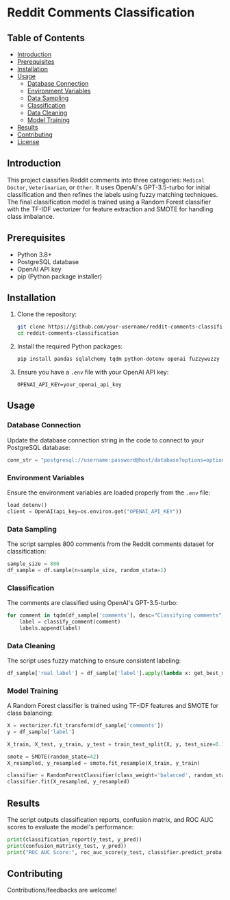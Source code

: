 # Reddit Comments Classification

## Table of Contents

- [Introduction](#introduction)
- [Prerequisites](#prerequisites)
- [Installation](#installation)
- [Usage](#usage)
  - [Database Connection](#database-connection)
  - [Environment Variables](#environment-variables)
  - [Data Sampling](#data-sampling)
  - [Classification](#classification)
  - [Data Cleaning](#data-cleaning)
  - [Model Training](#model-training)
- [Results](#results)
- [Contributing](#contributing)
- [License](#license)

## Introduction

This project classifies Reddit comments into three categories: `Medical Doctor`, `Veterinarian`, or `Other`. It uses OpenAI's GPT-3.5-turbo for initial classification and then refines the labels using fuzzy matching techniques. The final classification model is trained using a Random Forest classifier with the TF-IDF vectorizer for feature extraction and SMOTE for handling class imbalance.

## Prerequisites

- Python 3.8+
- PostgreSQL database
- OpenAI API key
- pip (Python package installer)

## Installation

1. Clone the repository:
    ```sh
    git clone https://github.com/your-username/reddit-comments-classification.git
    cd reddit-comments-classification
    ```

2. Install the required Python packages:
    ```sh
    pip install pandas sqlalchemy tqdm python-dotenv openai fuzzywuzzy python-Levenshtein imbalanced-learn scikit-learn
    ```

3. Ensure you have a `.env` file with your OpenAI API key:
    ```
    OPENAI_API_KEY=your_openai_api_key
    ```

## Usage

### Database Connection

Update the database connection string in the code to connect to your PostgreSQL database:
```python
conn_str = "postgresql://username:password@host/database?options=option&sslmode=require"
```

### Environment Variables

Ensure the environment variables are loaded properly from the `.env` file:
```python
load_dotenv()
client = OpenAI(api_key=os.environ.get("OPENAI_API_KEY"))
```

### Data Sampling

The script samples 800 comments from the Reddit comments dataset for classification:
```python
sample_size = 800
df_sample = df.sample(n=sample_size, random_state=1)
```

### Classification

The comments are classified using OpenAI's GPT-3.5-turbo:
```python
for comment in tqdm(df_sample['comments'], desc="Classifying comments"):
    label = classify_comment(comment)
    labels.append(label)
```

### Data Cleaning

The script uses fuzzy matching to ensure consistent labeling:
```python
df_sample['real_label'] = df_sample['label'].apply(lambda x: get_best_match(x, valid_labels))
```

### Model Training

A Random Forest classifier is trained using TF-IDF features and SMOTE for class balancing:
```python
X = vectorizer.fit_transform(df_sample['comments'])
y = df_sample['label']

X_train, X_test, y_train, y_test = train_test_split(X, y, test_size=0.15, random_state=42)

smote = SMOTE(random_state=42)
X_resampled, y_resampled = smote.fit_resample(X_train, y_train)

classifier = RandomForestClassifier(class_weight='balanced', random_state=42)
classifier.fit(X_resampled, y_resampled)
```

## Results

The script outputs classification reports, confusion matrix, and ROC AUC scores to evaluate the model's performance:
```python
print(classification_report(y_test, y_pred))
print(confusion_matrix(y_test, y_pred))
print("ROC AUC Score:", roc_auc_score(y_test, classifier.predict_proba(X_test), multi_class='ovr'))
```

## Contributing

Contributions/feedbacks are welcome!
